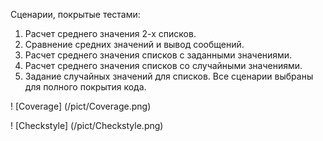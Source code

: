 Сценарии, покрытые тестами:
1. Расчет среднего значения 2-х списков.
4. Сравнение средних значений и вывод сообщений.
2. Расчет среднего значения списков с заданными значениями.
3. Расчет среднего значения списков со случайными значениями.
5. Задание случайных значений для списков.
   Все сценарии выбраны для полного покрытия кода.

! [Coverage] (/pict/Coverage.png)

! [Checkstyle] (/pict/Checkstyle.png)